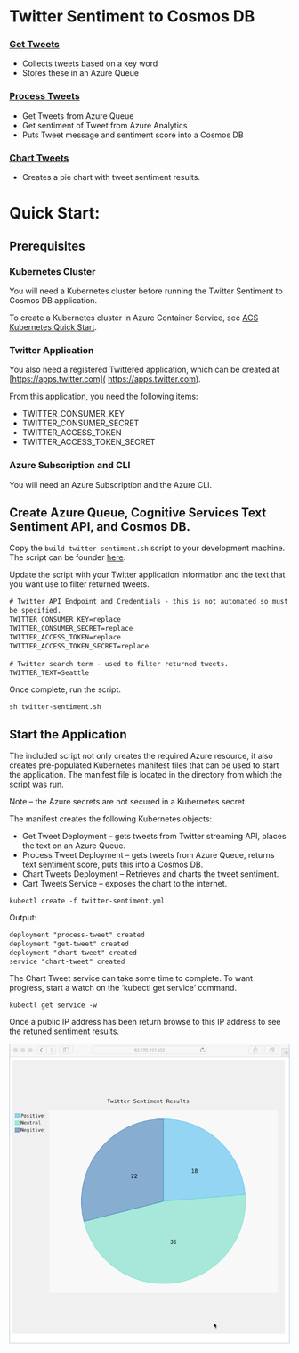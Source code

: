 # Twitter Sentiment to Cosmos DB

### [Get Tweets](../../get-tweet)

- Collects tweets based on a key word
- Stores these in an Azure Queue

### [Process Tweets](../../process-tweet)

- Get Tweets from Azure Queue
- Get sentiment of Tweet from Azure Analytics
- Puts Tweet message and sentiment score into a Cosmos DB

### [Chart Tweets](../../chart-tweet)

- Creates a pie chart with tweet sentiment results.

# Quick Start:

## Prerequisites

### Kubernetes Cluster 

You will need a Kubernetes cluster before running the Twitter Sentiment to Cosmos DB application. 

To create a Kubernetes cluster in Azure Container Service, see [ACS Kubernetes Quick Start](https://docs.microsoft.com/en-us/azure/container-service/kubernetes/container-service-kubernetes-walkthrough).

### Twitter Application

You also need a registered Twittered application, which can be created at [https://apps.twitter.com]( https://apps.twitter.com).

From this application, you need the following items:

- TWITTER_CONSUMER_KEY
- TWITTER_CONSUMER_SECRET
- TWITTER_ACCESS_TOKEN
- TWITTER_ACCESS_TOKEN_SECRET

### Azure Subscription and CLI

You will need an Azure Subscription and the Azure CLI. 

## Create Azure Queue, Cognitive Services Text Sentiment API, and Cosmos DB. 

Copy the `build-twitter-sentiment.sh` script to your development machine. The script can be founder [here](./demo-creation-script/build-twitter-sentiment.sh).

Update the script with your Twitter application information and the text that you want use to filter returned tweets. 

```
# Twitter API Endpoint and Credentials - this is not automated so must be specified.
TWITTER_CONSUMER_KEY=replace
TWITTER_CONSUMER_SECRET=replace
TWITTER_ACCESS_TOKEN=replace
TWITTER_ACCESS_TOKEN_SECRET=replace

# Twitter search term - used to filter returned tweets.
TWITTER_TEXT=Seattle
```

Once complete, run the script.

```
sh twitter-sentiment.sh
```

## Start the Application

The included script not only creates the required Azure resource, it also creates pre-populated Kubernetes manifest files that can be used to start the application. The manifest file is located in the directory from which the script was run.

Note – the Azure secrets are not secured in a Kubernetes secret.

The manifest creates the following Kubernetes objects:

- Get Tweet Deployment – gets tweets from Twitter streaming API, places the text on an Azure Queue.
- Process Tweet Deployment – gets tweets from Azure Queue, returns text sentiment score, puts this into a Cosmos DB.
- Chart Tweets Deployment – Retrieves and charts the tweet sentiment.
- Cart Tweets Service – exposes the chart to the internet.

```
kubectl create -f twitter-sentiment.yml
```

Output:

```
deployment "process-tweet" created
deployment "get-tweet" created
deployment "chart-tweet" created
service "chart-tweet" created
```

The Chart Tweet service can take some time to complete. To want progress, start a watch on the ‘kubectl get service’ command.

```
kubectl get service -w
```

Once a public IP address has been return browse to this IP address to see the retuned sentiment results.

![Image of tweet sentiment chart](media/chart.png)



